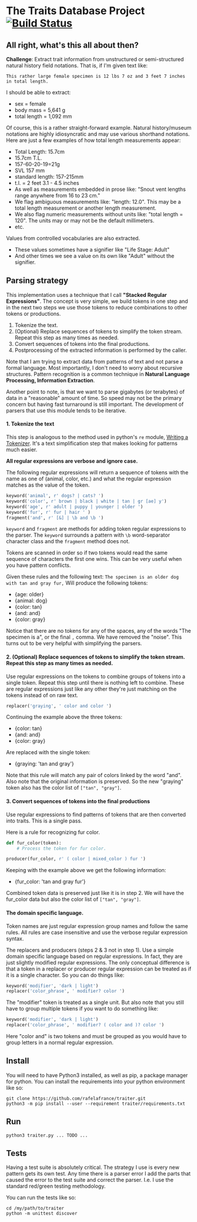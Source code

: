 # The Traits Database Project [![Build Status](https://travis-ci.org/rafelafrance/traiter.svg?branch=master)](https://travis-ci.org/rafelafrance/traiter)

## All right, what's this all about then?
**Challenge**: Extract trait information from unstructured or semi-structured natural history field notations. That is, if I'm given text like:

 ```
 This rather large female specimen is 12 lbs 7 oz and 3 feet 7 inches in total length.
 ```
I should be able to extract:

 - sex = female
 - body mass = 5,641 g
 - total length = 1,092 mm

 Of course, this is a rather straight-forward example. Natural history/museum notations are highly idiosyncratic and may use various shorthand notations. Here are just a few examples of how total length measurements appear:

 - Total Length: 15.7cm
 - 15.7cm T.L.
 - 157-60-20-19=21g
 - SVL 157 mm
 - standard length: 157-215mm
 - t.l. = 2 feet 3.1 - 4.5 inches
 - As well as measurements embedded in prose like: "Snout vent lengths range anywhere from 16 to 23 cm."
 - We flag ambiguous measurements like: "length: 12.0". This may be a total length measurement or another length measurement.
 - We also flag numeric measurements without units like: "total length = 120". The units may or may not be the default millimeters.
 - etc.

Values from controlled vocabularies are also extracted.
 - These values sometimes have a signifier like "Life Stage: Adult"
 - And other times we see a value on its own like "Adult" without the signifier.

## Parsing strategy

This implementation uses a technique that I call **"Stacked Regular Expressions"**. The concept is very simple, we build tokens in one step and in the next two steps we use those tokens to reduce combinations to other tokens or productions.

1. Tokenize the text.
2. (Optional) Replace sequences of tokens to simplify the token stream. Repeat this step as many times as needed.
3. Convert sequences of tokens into the final productions.
4. Postprocessing of the extracted information is performed by the caller.

Note that I am trying to extract data from patterns of text and not parse a formal language. Most importantly, I don't need to worry about recursive structures. Pattern recognition is a common technique in **Natural Language Processing, Information Extraction**.

Another point to note, is that we want to parse gigabytes (or terabytes) of data in a "reasonable" amount of time. So speed may not be the primary concern but having fast turnaround is still important. The development of parsers that use this module tends to be iterative.

#### 1. Tokenize the text
This step is analogous to the method used in python's `re` module, [Writing a Tokenizer](https://docs.python.org/3/library/re.html#writing-a-tokenizer). It's a text simplification step that makes looking for patterns much easier.

**All regular expressions are verbose and ignore case.**

The following regular expressions will return a sequence of tokens with the name as one of (animal, color, etc.) and what the regular expression matches as the value of the token. 

```python
keyword('animal', r' dogs? | cats? ')
keyword('color', r' brown | black | white | tan | gr [ae] y')
keyword('age', r' adult | puppy | younger | older ')
keyword('fur', r' fur | hair ' )
fragment('and', r' [&] | \b and \b ')
```

`keyword` and `fragment` are methods for adding token regular expressions to the parser. The `keyword` surrounds a pattern with `\b` word-separator character class and the `fragment` method does not.

Tokens are scanned in order so if two tokens would read the same sequence of characters the first one wins. This can be very useful when you have pattern conflicts.

Given these rules and the following text: `The specimen is an older dog with tan and gray fur,` Will produce the following tokens:
- {age: older}
- {animal: dog}
- {color: tan}
- {and: and}
- {color: gray}

Notice that there are no tokens for any of the spaces, any of the words "The specimen is a", or the final `,` comma. We have removed the "noise". This turns out to be very helpful with simplifying the parsers. 

#### 2. (Optional) Replace sequences of tokens to simplify the token stream. Repeat this step as many times as needed.

Use regular expressions on the tokens to combine groups of tokens into a single token. Repeat this step until there is nothing left to combine. These are regular expressions just like any other they're just matching on the tokens instead of on raw text.

```python
replacer('graying', ' color and color ')
```

Continuing the example above the three tokens:
- {color: tan}
- {and: and}
- {color: gray}

Are replaced with the single token:
- {graying: 'tan and gray'}

Note that this rule will match any pair of colors linked by the word "and". Also note that the original information is preserved. So the new "graying" token also has the color list of `["tan", "gray"]`.
 
#### 3. Convert sequences of tokens into the final productions
Use regular expressions to find patterns of tokens that are then converted into traits. This is a single pass.

Here is a rule for recognizing fur color.

```python
def fur_color(token):
    # Process the token for fur color.

producer(fur_color, r' ( color | mixed_color ) fur ')
```

Keeping with the example above we get the following information:
- {fur_color: 'tan and gray fur'}

 Combined token data is preserved just like it is in step 2. We will have the fur_color data but also the color list of `["tan", "gray"]`.

#### The domain specific language.

Token names are just regular expression group names and follow the same rules. All rules are case insensitive and use the verbose regular expression syntax.

The replacers and producers (steps 2 & 3 not in step 1). Use a simple domain specific language based on regular expressions. In fact, they are just slightly modified regular expressions. The only conceptual difference is that a token in a replacer or producer regular expression can be treated as if it is a single character. So you can do things like:
```python
keyword('modifier', 'dark | light')
replacer('color_phrase', ' modifier? color ')
```
The "modifier" token is treated as a single unit. But also note that you still have to group multiple tokens if you want to do something like:
```python
keyword('modifier', 'dark | light')
replacer('color_phrase', ' modifier? ( color and )? color ')
```
Here "color and" is two tokens and must be grouped as you would have to group letters in a normal regular expression.

## Install

You will need to have Python3 installed, as well as pip, a package manager for python. You can install the requirements into your python environment like so:
```
git clone https://github.com/rafelafrance/traiter.git
python3 -m pip install --user --requirement traiter/requirements.txt
```

## Run
```
python3 traiter.py ... TODO ...
```

## Tests
Having a test suite is absolutely critical. The strategy I use is every new pattern gets its own test. Any time there is a parser error I add the parts that caused the error to the test suite and correct the parser. I.e. I use the standard red/green testing methodology.

You can run the tests like so:
```
cd /my/path/to/traiter
python -m unittest discover
```
